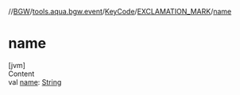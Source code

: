 //[BGW](../../../../index.md)/[tools.aqua.bgw.event](../../index.md)/[KeyCode](../index.md)/[EXCLAMATION_MARK](index.md)/[name](name.md)



# name  
[jvm]  
Content  
val [name](name.md): [String](https://kotlinlang.org/api/latest/jvm/stdlib/kotlin/-string/index.html)  




